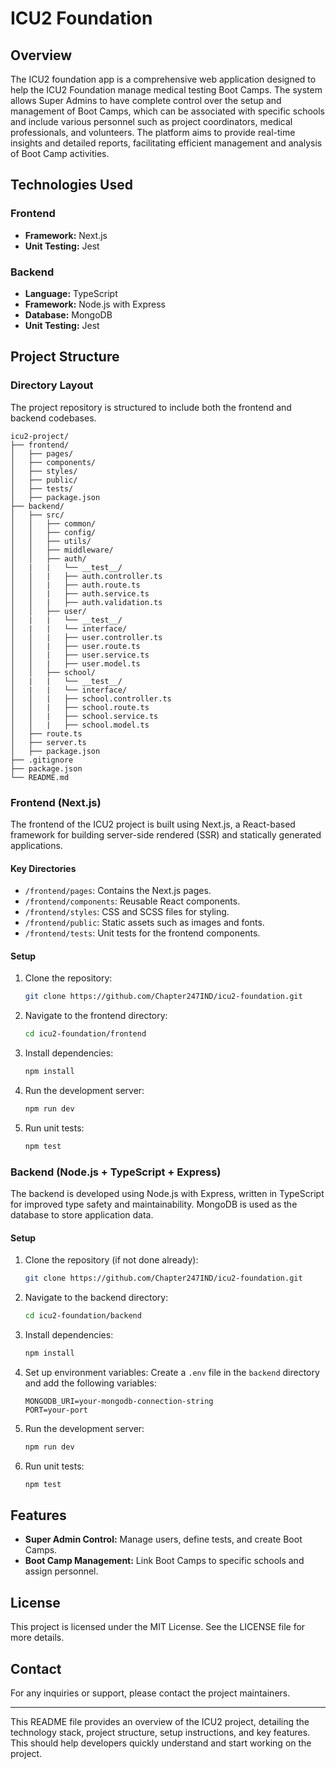 # ICU2 Foundation

## Overview
The ICU2 foundation app is a comprehensive web application designed to help the ICU2 Foundation manage medical testing Boot Camps. The system allows Super Admins to have complete control over the setup and management of Boot Camps, which can be associated with specific schools and include various personnel such as project coordinators, medical professionals, and volunteers. The platform aims to provide real-time insights and detailed reports, facilitating efficient management and analysis of Boot Camp activities.

## Technologies Used

### Frontend
- **Framework:** Next.js
- **Unit Testing:** Jest

### Backend
- **Language:** TypeScript
- **Framework:** Node.js with Express
- **Database:** MongoDB
- **Unit Testing:** Jest

## Project Structure

### Directory Layout
The project repository is structured to include both the frontend and backend codebases.

```
icu2-project/
├── frontend/
│   ├── pages/
│   ├── components/
│   ├── styles/
│   ├── public/
│   ├── tests/
│   ├── package.json
├── backend/
│   ├── src/
│   │   ├── common/
│   │   ├── config/
│   │   ├── utils/
│   │   ├── middleware/
│   │   ├── auth/
│   |   |   └── __test__/
│   │   |   ├── auth.controller.ts
│   │   |   ├── auth.route.ts
│   │   |   ├── auth.service.ts
│   │   |   ├── auth.validation.ts
│   │   ├── user/
│   |   |   └── __test__/
│   |   |   └── interface/
│   │   |   ├── user.controller.ts
│   │   |   ├── user.route.ts
│   │   |   ├── user.service.ts
│   │   |   ├── user.model.ts
│   │   ├── school/
│   |   |   └── __test__/
│   |   |   └── interface/
│   │   |   ├── school.controller.ts
│   │   |   ├── school.route.ts
│   │   |   ├── school.service.ts
│   │   |   ├── school.model.ts
│   ├── route.ts
│   ├── server.ts
│   ├── package.json
├── .gitignore
├── package.json
└── README.md
```

### Frontend (Next.js)
The frontend of the ICU2 project is built using Next.js, a React-based framework for building server-side rendered (SSR) and statically generated applications.

#### Key Directories
- `/frontend/pages`: Contains the Next.js pages.
- `/frontend/components`: Reusable React components.
- `/frontend/styles`: CSS and SCSS files for styling.
- `/frontend/public`: Static assets such as images and fonts.
- `/frontend/tests`: Unit tests for the frontend components.

#### Setup
1. Clone the repository:
   ```bash
   git clone https://github.com/Chapter247IND/icu2-foundation.git
   ```
2. Navigate to the frontend directory:
   ```bash
   cd icu2-foundation/frontend
   ```
3. Install dependencies:
   ```bash
   npm install
   ```
4. Run the development server:
   ```bash
   npm run dev
   ```
5. Run unit tests:
   ```bash
   npm test
   ```

### Backend (Node.js + TypeScript + Express)
The backend is developed using Node.js with Express, written in TypeScript for improved type safety and maintainability. MongoDB is used as the database to store application data.


#### Setup
1. Clone the repository (if not done already):
   ```bash
   git clone https://github.com/Chapter247IND/icu2-foundation.git
   ```
2. Navigate to the backend directory:
   ```bash
   cd icu2-foundation/backend
   ```
3. Install dependencies:
   ```bash
   npm install
   ```
4. Set up environment variables:
   Create a `.env` file in the `backend` directory and add the following variables:
   ```env
   MONGODB_URI=your-mongodb-connection-string
   PORT=your-port
   ```
5. Run the development server:
   ```bash
   npm run dev
   ```
6. Run unit tests:
   ```bash
   npm test
   ```

## Features
- **Super Admin Control:** Manage users, define tests, and create Boot Camps.
- **Boot Camp Management:** Link Boot Camps to specific schools and assign personnel.



## License
This project is licensed under the MIT License. See the LICENSE file for more details.

## Contact
For any inquiries or support, please contact the project maintainers.

---

This README file provides an overview of the ICU2 project, detailing the technology stack, project structure, setup instructions, and key features. This should help developers quickly understand and start working on the project.
